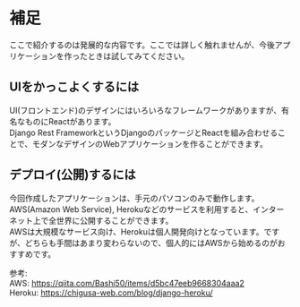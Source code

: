 # 補足
ここで紹介するのは発展的な内容です。ここでは詳しく触れませんが、今後アプリケーションを作ったときは試してみてください。<br>

## UIをかっこよくするには
UI(フロントエンド)のデザインにはいろいろなフレームワークがありますが、有名なものにReactがあります。<br>
Django Rest FrameworkというDjangoのパッケージとReactを組み合わせることで、モダンなデザインのWebアプリケーションを作ることができます。<br>

## デプロイ(公開)するには
今回作成したアプリケーションは、手元のパソコンのみで動作します。<br>
AWS(Amazon Web Service), Herokuなどのサービスを利用すると、インターネット上で全世界に公開することができます。<br>
AWSは大規模なサービス向け、Herokuは個人開発向けとなっています。ですが、どちらも手間はあまり変わらないので、個人的にはAWSから始めるのがおすすめです。<br>

参考:<br>
AWS: https://qiita.com/Bashi50/items/d5bc47eeb9668304aaa2<br>
Heroku: https://chigusa-web.com/blog/django-heroku/<br>